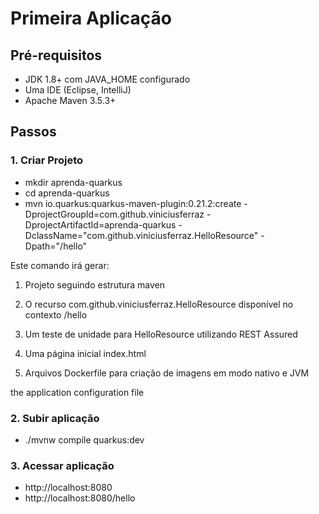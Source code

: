 # Primeira Aplicação
## Pré-requisitos
* JDK 1.8+ com JAVA_HOME configurado
* Uma IDE (Eclipse, IntelliJ)
* Apache Maven 3.5.3+

## Passos

### 1. Criar Projeto
* mkdir aprenda-quarkus
* cd aprenda-quarkus
* mvn io.quarkus:quarkus-maven-plugin:0.21.2:create -DprojectGroupId=com.github.viniciusferraz -DprojectArtifactId=aprenda-quarkus -DclassName="com.github.viniciusferraz.HelloResource" -Dpath="/hello"

Este comando irá gerar:

1. Projeto seguindo estrutura maven

2. O recurso com.github.viniciusferraz.HelloResource disponível no contexto /hello

3. Um teste de unidade para HelloResource utilizando REST Assured 

4. Uma página inicial index.html

5. Arquivos Dockerfile para criação de imagens em modo nativo e JVM

the application configuration file
### 2. Subir aplicação
* ./mvnw compile quarkus:dev

### 3. Acessar aplicação
* http://localhost:8080
* http://localhost:8080/hello

